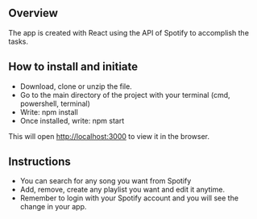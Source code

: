 ## Overview

The app is created with React using the API of Spotify to accomplish the tasks.

## How to install and initiate

* Download, clone or unzip the file.
* Go to the main directory of the project with your terminal (cmd, powershell, terminal)
* Write: npm install
* Once installed, write: npm start

This will open [http://localhost:3000](http://localhost:3000) to view it in the browser.

## Instructions

* You can search for any song you want from Spotify
* Add, remove, create any playlist you want and edit it anytime.
* Remember to login with your Spotify account and you will see the change in your app.
